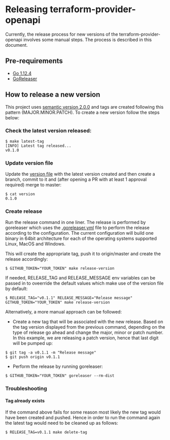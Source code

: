 # Releasing terraform-provider-openapi

Currently, the release process for new versions of the terraform-provider-openapi involves some manual steps. The process
is described in this document.

## Pre-requirements

- [Go 1.12.4](https://golang.org/)
- [GoReleaser](https://goreleaser.com/)

## How to release a new version

This project uses [semantic version 2.0.0](https://semver.org/) and tags are created following this pattern (MAJOR.MINOR.PATCH). To
create a new version follow the steps below:

### Check the latest version released:

````
$ make latest-tag
[INFO] Latest tag released...
v0.1.0
````

### Update version file

Update the [version file](https://github.com/dikhan/terraform-provider-openapi/blob/master/version) with the 
latest version created and then create a branch, commit to it and (after opening a PR with at least 1 approval required) merge to master:

````
$ cat version 
0.1.0
````

### Create release

Run the release command in one liner. The release is performed by goreleaser which uses the [.goreleaser.yml](../.goreleaser.yml) file 
to perform the release according to the configuration. The current configuration will build one binary in 64bit architecture 
for each of the operating systems supported Linux, MacOS and Windows.

This will create the appropriate tag, push it to origin/master and create the release accordingly:

````
$ GITHUB_TOKEN="YOUR_TOKEN" make release-version
````

If needed, RELEASE_TAG and RELEASE_MESSAGE env variables can be passed in to oveerride the default values which
make use of the version file by default:

````
$ RELEASE_TAG="v0.1.1" RELEASE_MESSAGE="Release message" GITHUB_TOKEN="YOUR_TOKEN" make release-version
````

Alternatively, a more manual approach can be followed:

- Create a new tag that will be associated with the new release. Based on the tag version displayed from the previous
command, depending on the type of release go ahead and change the major, minor or patch number. In this example, we are
releasing a patch version, hence that last digit will be pumped up:

````
$ git tag -a v0.1.1 -m "Release message"
$ git push origin v0.1.1
````

- Perform the release by running goreleaser:

````
$ GITHUB_TOKEN="YOUR_TOKEN" goreleaser --rm-dist
````

### Troubleshooting

#### Tag already exists

If the command above fails for some reason most likely the new tag would have been created and pushed. Hence in order to run
the command again the latest tag would need to be cleaned up as follows:

````
$ RELEASE_TAG=v0.1.1 make delete-tag
````